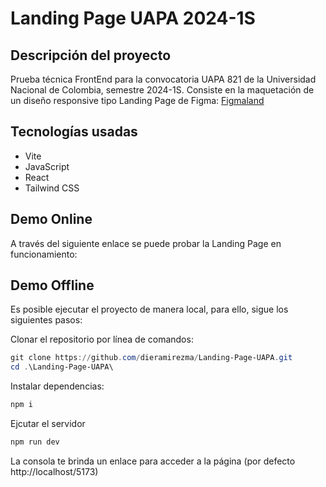 # Landing Page UAPA 2024-1S

## Descripción del proyecto
Prueba técnica FrontEnd para la convocatoria UAPA 821 de la Universidad Nacional de Colombia,  semestre 2024-1S. Consiste en la maquetación de un diseño responsive tipo Landing Page de Figma: [Figmaland](https://www.figma.com/file/D0hmUzaJ3OcEdKtcUvVm1M/Figmaland--Business-Landing-page-(Community)?node-id=65%3A0)

## Tecnologías usadas
- Vite 
- JavaScript
- React
- Tailwind CSS

## Demo Online
A través del siguiente enlace se puede probar la Landing Page en funcionamiento: 

## Demo Offline
Es posible ejecutar el proyecto de manera local, para ello, sigue los siguientes pasos:

Clonar el repositorio por línea de comandos:
```powershell
git clone https://github.com/dieramirezma/Landing-Page-UAPA.git 
cd .\Landing-Page-UAPA\
```

Instalar dependencias:
```powershell
npm i
```

Ejcutar el servidor
```powershell
npm run dev
```
La consola te brinda un enlace para acceder a la página (por defecto http://localhost/5173)


